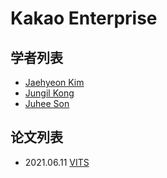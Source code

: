# Kakao Enterprise

## 学者列表

- [Jaehyeon Kim](../Authors/Jaehyeon_Kim.md)
- [Jungil Kong](../Authors/Jungil_Kong.md)
- [Juhee Son](../Authors/Juhee_Son.md)

## 论文列表

- 2021.06.11 [VITS](../Models/E2E/2021.06.11_VITS.md)